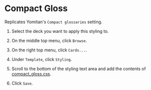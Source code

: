 # Compact Gloss

Replicates Yomitan's `Compact glossaries` setting.

1. Select the deck you want to apply this styling to.

2. On the middle top menu, click `Browse`.

3. On the right top menu, click `Cards...`.

4. Under `Template`, click `Styling`.

5. Scroll to the bottom of the styling text area and add the contents of [compact_gloss.css](./compact_gloss.css).

6. Click `Save`.
